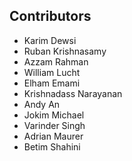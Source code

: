 ## Contributors 

- Karim Dewsi
- Ruban Krishnasamy
- Azzam Rahman
- William Lucht
- Elham Emami
- Krishnadass Narayanan
- Andy An
- Jokim Michael
- Varinder Singh
- Adrian Maurer
- Betim Shahini